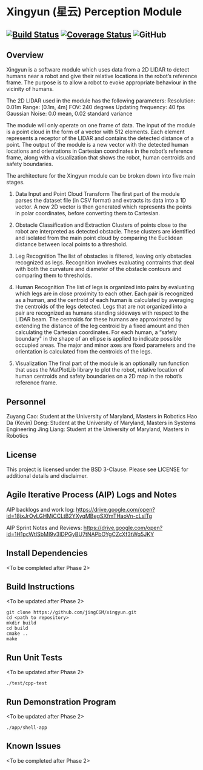 # Xingyun (星云) Perception Module
[![Build Status](https://travis-ci.com/jingCGM/xingyun.svg?branch=master)](https://travis-ci.com/jingCGM/xingyun)
[![Coverage Status](https://coveralls.io/repos/github/jingCGM/xingyun/badge.svg)](https://coveralls.io/github/jingCGM/xingyun)
![GitHub](https://img.shields.io/github/license/jingCGM/xingyun)
---

## Overview

Xingyun is a software module which uses data from a 2D LIDAR to detect humans near a robot and give their relative locations in the robot’s reference frame. The purpose is to allow a robot to evoke appropriate behaviour in the vicinity of humans. 

The 2D LIDAR used in the module has the following parameters:
Resolution: 0.01m
Range: [0.1m, 4m]
FOV: 240 degrees
Updating frequency: 40 fps
Gaussian Noise: 0.0 mean, 0.02 standard variance

The module will only operate on one frame of data. The input of the module is a point cloud in the form of a vector with 512 elements. Each element represents a receptor of the LIDAR and contains the detected distance of a point. The output of the module is a new vector with the detected human locations and orientations in Cartesian coordinates in the robot’s reference frame, along with a visualization that shows the robot, human centroids and safety boundaries.

The architecture for the Xingyun module can be broken down into five main stages.

1) Data Input and Point Cloud Transform
The first part of the module parses the dataset file (in CSV format) and extracts its data into a 1D vector. A new 2D vector is then generated which represents the points in polar coordinates, before converting them to Cartesian.

2) Obstacle Classification and Extraction
Clusters of points close to the robot are interpreted as detected obstacle. These clusters are identified and isolated from the main point cloud by comparing the Euclidean distance between local points to a threshold. 

3) Leg Recognition
The list of obstacles is filtered, leaving only obstacles recognized as legs. Recognition involves evaluating contraints that deal with both the curvature and diameter of the obstacle contours and comparing them to thresholds.

4) Human Recognition
The list of legs is organized into pairs by evaluating which legs are in close proximity to each other. Each pair is recognized as a human, and the centroid of each human is calculated by averaging the centroids of the legs detected. Legs that are not organized into a pair are recognized as humans standing sideways with respect to the LIDAR beam. The centroids for these humans are approximated by extending the distance of the leg centroid by a fixed amount and then calculating the Cartesian coordinates. For each human, a “safety boundary" in the shape of an ellipse is applied to indicate possible occupied areas. The major and minor axes are fixed parameters and the orientation is calculated from the centroids of the legs.

5) Visualization
The final part of the module is an optionally run function that uses the MatPlotLib library to plot the robot, relative location of human centroids and safety boundaries on a 2D map in the robot’s reference frame.


## Personnel
Zuyang Cao: Student at the University of Maryland, Masters in Robotics
Hao Da (Kevin) Dong: Student at the University of Maryland, Masters in Systems Engineering
Jing Liang: Student at the University of Maryland, Masters in Robotics


## License
This project is licensed under the BSD 3-Clause. Please see LICENSE for additional details and disclaimer.

## Agile Iterative Process (AIP) Logs and Notes
AIP backlogs and work log:
https://drive.google.com/open?id=18jxJrOyLGHMjCCLtB2YXyqMBegSXfmTHaoVn-cLslTg

AIP Sprint Notes and Reviews:
https://drive.google.com/open?id=1H1pcWtISbMI9v3IDPGyBU7tNAPbOYgCZcXf3tWq5JKY


## Install Dependencies
<To be completed after Phase 2>


## Build Instructions
<To be updated after Phase 2>
```
git clone https://github.com/jingCGM/xingyun.git
cd <path to repository>
mkdir build
cd build
cmake ..
make
```


## Run Unit Tests
<To be updated after Phase 2>
```
./test/cpp-test
```


## Run Demonstration Program
<To be updated after Phase 2>
```
./app/shell-app
```


## Known Issues
<To be completed after Phase 2>
